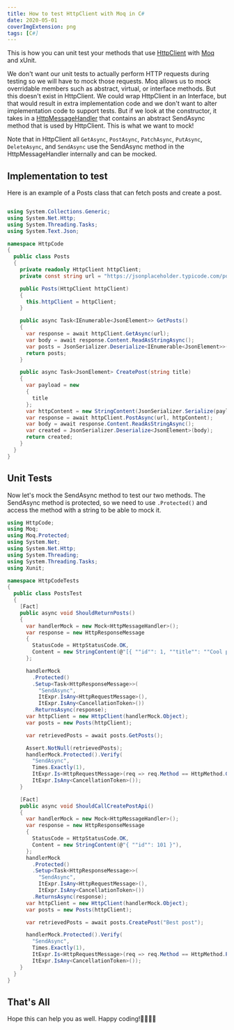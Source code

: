```yaml
---
title: How to test HttpClient with Moq in C#
date: 2020-05-01
coverImgExtension: png
tags: [C#]
---
```


This is how you can unit test your methods that use [HttpClient](https://docs.microsoft.com/en-us/dotnet/api/system.net.http.httpclient) with [Moq](https://github.com/Moq/moq4/) and xUnit.

We don't want our unit tests to actually perform HTTP requests during testing so we will have to mock those requests. Moq allows us to mock overridable members such as abstract, virtual, or interface methods. But this doesn't exist in HttpClient. We could wrap HttpClient in an Interface, but that would result in extra implementation code and we don't want to alter implementation code to support tests. But if we look at the constructor, it takes in a [HttpMessageHandler](https://docs.microsoft.com/en-us/dotnet/api/system.net.http.httpmessagehandler) that contains an abstract SendAsync method that is used by HttpClient. This is what we want to mock!

Note that in HttpClient all `GetAsync`, `PostAsync`, `PatchAsync`, `PutAsync`, `DeleteAsync`, and `SendAsync` use the SendAsync method in the HttpMessageHandler internally and can be mocked.

## Implementation to test

Here is an example of a Posts class that can fetch posts and create a post.

```csharp

using System.Collections.Generic;
using System.Net.Http;
using System.Threading.Tasks;
using System.Text.Json;

namespace HttpCode
{
  public class Posts
  {
    private readonly HttpClient httpClient;
    private const string url = "https://jsonplaceholder.typicode.com/posts";

    public Posts(HttpClient httpClient)
    {
      this.httpClient = httpClient;
    }

    public async Task<IEnumerable<JsonElement>> GetPosts()
    {
      var response = await httpClient.GetAsync(url);
      var body = await response.Content.ReadAsStringAsync();
      var posts = JsonSerializer.Deserialize<IEnumerable<JsonElement>>(body);
      return posts;
    }

    public async Task<JsonElement> CreatePost(string title)
    {
      var payload = new
      {
        title
      };
      var httpContent = new StringContent(JsonSerializer.Serialize(payload));
      var response = await httpClient.PostAsync(url, httpContent);
      var body = await response.Content.ReadAsStringAsync();
      var created = JsonSerializer.Deserialize<JsonElement>(body);
      return created;
    }
  }
}
```

## Unit Tests

Now let's mock the SendAsync method to test our two methods. The SendAsync method is protected, so we need to use `.Protected()` and access the method with a string to be able to mock it.

```csharp
using HttpCode;
using Moq;
using Moq.Protected;
using System.Net;
using System.Net.Http;
using System.Threading;
using System.Threading.Tasks;
using Xunit;

namespace HttpCodeTests
{
  public class PostsTest
  {
    [Fact]
    public async void ShouldReturnPosts()
    {
      var handlerMock = new Mock<HttpMessageHandler>();
      var response = new HttpResponseMessage
      {
        StatusCode = HttpStatusCode.OK,
        Content = new StringContent(@"[{ ""id"": 1, ""title"": ""Cool post!""}, { ""id"": 100, ""title"": ""Some title""}]"),
      };

      handlerMock
        .Protected()
        .Setup<Task<HttpResponseMessage>>(
          "SendAsync",
          ItExpr.IsAny<HttpRequestMessage>(),
          ItExpr.IsAny<CancellationToken>())
        .ReturnsAsync(response);
      var httpClient = new HttpClient(handlerMock.Object);
      var posts = new Posts(httpClient);

      var retrievedPosts = await posts.GetPosts();

      Assert.NotNull(retrievedPosts);
      handlerMock.Protected().Verify(
        "SendAsync",
        Times.Exactly(1),
        ItExpr.Is<HttpRequestMessage>(req => req.Method == HttpMethod.Get),
        ItExpr.IsAny<CancellationToken>());
    }

    [Fact]
    public async void ShouldCallCreatePostApi()
    {
      var handlerMock = new Mock<HttpMessageHandler>();
      var response = new HttpResponseMessage
      {
        StatusCode = HttpStatusCode.OK,
        Content = new StringContent(@"{ ""id"": 101 }"),
      };
      handlerMock
        .Protected()
        .Setup<Task<HttpResponseMessage>>(
          "SendAsync",
          ItExpr.IsAny<HttpRequestMessage>(),
          ItExpr.IsAny<CancellationToken>())
        .ReturnsAsync(response);
      var httpClient = new HttpClient(handlerMock.Object);
      var posts = new Posts(httpClient);

      var retrievedPosts = await posts.CreatePost("Best post");

      handlerMock.Protected().Verify(
        "SendAsync",
        Times.Exactly(1),
        ItExpr.Is<HttpRequestMessage>(req => req.Method == HttpMethod.Post),
        ItExpr.IsAny<CancellationToken>());
    }
  }
}
```

## That's All

Hope this can help you as well. Happy coding!👨‍💻👩‍💻
